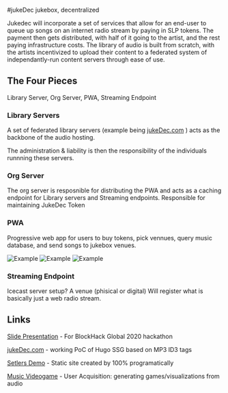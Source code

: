 #jukeDec 
jukebox, decentralized

Jukedec will incorporate a set of services that allow for an end-user to queue up songs on an internet radio stream by paying in SLP tokens. The payment then gets distributed, with half of it going to the artist, and the rest paying infrastructure costs. The library of audio is built from scratch, with the artists incentivized to upload their content to a federated system of independantly-run content servers through ease of use. 

## The Four Pieces

Library Server, Org Server, PWA, Streaming Endpoint

### Library Servers

A set of federated library servers (example being [jukeDec.com](http://jukedec.com) ) acts as the backbone of the audio hosting.

The administration & liability is then the responsibility of the individuals runnning these servers.

### Org Server

The org server is resposnible for distributing the PWA and acts as a caching endpoint for Library servers and Streaming endpoints. Responsible for maintaining JukeDec Token

### PWA

Progressive web app for users to buy tokens, pick vennues, query music database, and send songs to jukebox venues. 

![Example](http://frigginglorio.us/fil/jukedec/jukedec1.png) ![Example](http://frigginglorio.us/fil/jukedec/jukedec2.png) ![Example](http://frigginglorio.us/fil/jukedec/jukedec3.png)

### Streaming Endpoint

Icecast server setup? A venue (phisical or digital) Will register what is basically just a web radio stream.

## Links

[Slide Presentation](http://jukedec.githubpages.io/jukedec.html) - For BlockHack Global 2020 hackathon

[jukeDec.com](http://jukedec.com) - working PoC of Hugo SSG based on MP3 ID3 tags

[Setlers Demo](http://play.jukedec.com/Setlers/) - Static site created by 100% programatically

[Music Videogame](http://frigginglorious.github.io/iSwimMusicVideoGame/index.html) - User Acquisition: generating games/visualizations from audio